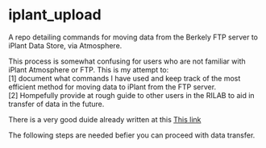 iplant_upload
=============

A repo detailing commands for moving data from the Berkely FTP server to iPlant Data Store, via Atmosphere. 

This process is somewhat confusing for users who are not familiar with iPlant Atmosphere or FTP. This is my attempt to:
<br>
[1] document what commands I have used and keep track of the most efficient method for moving data to iPlant from the FTP server.
<br>
[2] Hompefully provide at rough guide to other users in the RILAB to aid in transfer of data in the future.

There is a very good duide already written at this [This link](https://www.google.com/url?q=https%3A%2F%2Fgithub.com%2Fmfcovington%2Fucd_plantbio_tutorials%2Fblob%2Fmaster%2Fiplant%2Fiplant_data_store.tutorial.mdown%23bonus-material-mounting-irods-via-atmosphere-instance&sa=D&sntz=1&usg=AFQjCNE4pVn_cv9v8C2rHx4e-JKZIBbBhA)

The following steps are needed befier you can proceed with data transfer. 
